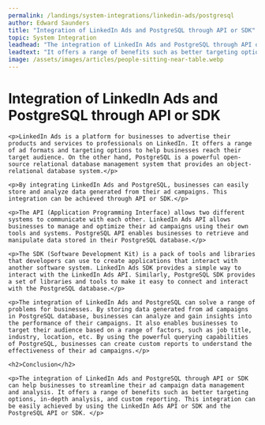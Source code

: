 ```yaml
---
permalink: /landings/system-integrations/linkedin-ads/postgresql
author: Edward Saunders
title: "Integration of LinkedIn Ads and PostgreSQL through API or SDK"
topic: System Integration
leadhead: "The integration of LinkedIn Ads and PostgreSQL through API or SDK can help businesses to streamline their ad campaign data management and analysis"
leadtext: "It offers a range of benefits such as better targeting options, in-depth analysis, and custom reporting. This integration can be easily achieved by using the LinkedIn Ads API or SDK and the PostgreSQL API or SDK."
image: /assets/images/articles/people-sitting-near-table.webp
---
```

<div class="arttext">	<h1>Integration of LinkedIn Ads and PostgreSQL through API or SDK</h1>

	<p>LinkedIn Ads is a platform for businesses to advertise their products and services to professionals on LinkedIn. It offers a range of ad formats and targeting options to help businesses reach their target audience. On the other hand, PostgreSQL is a powerful open-source relational database management system that provides an object-relational database system.</p>

	<p>By integrating LinkedIn Ads and PostgreSQL, businesses can easily store and analyze data generated from their ad campaigns. This integration can be achieved through API or SDK.</p>

	<p>The API (Application Programming Interface) allows two different systems to communicate with each other. LinkedIn Ads API allows businesses to manage and optimize their ad campaigns using their own tools and systems. PostgreSQL API enables businesses to retrieve and manipulate data stored in their PostgreSQL database.</p>

	<p>The SDK (Software Development Kit) is a pack of tools and libraries that developers can use to create applications that interact with another software system. LinkedIn Ads SDK provides a simple way to interact with the LinkedIn Ads API. Similarly, PostgreSQL SDK provides a set of libraries and tools to make it easy to connect and interact with the PostgreSQL database.</p>

	<p>The integration of LinkedIn Ads and PostgreSQL can solve a range of problems for businesses. By storing data generated from ad campaigns in PostgreSQL database, businesses can analyze and gain insights into the performance of their campaigns. It also enables businesses to target their audience based on a range of factors, such as job title, industry, location, etc. By using the powerful querying capabilities of PostgreSQL, businesses can create custom reports to understand the effectiveness of their ad campaigns.</p>

	<h2>Conclusion</h2>

	<p>The integration of LinkedIn Ads and PostgreSQL through API or SDK can help businesses to streamline their ad campaign data management and analysis. It offers a range of benefits such as better targeting options, in-depth analysis, and custom reporting. This integration can be easily achieved by using the LinkedIn Ads API or SDK and the PostgreSQL API or SDK. </p>

</div>